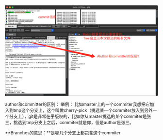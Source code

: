 ![](assets/markdown-img-paste-20210515120222474.png)

author和committer的区别：
举例： 比如master上的一个commiter我想把它加入到tmp这个分支上，这个叫做cherry-pick（挑选某一个commiter放入到另外一个分支上），git是非常在乎版权的，比如你从master挑选的某个commiter是张三，挑选到tmp分支上之后，commiter就是你，但是author是张三。

**Branches的意思：**是哪几个分支上都包含这个commiter
